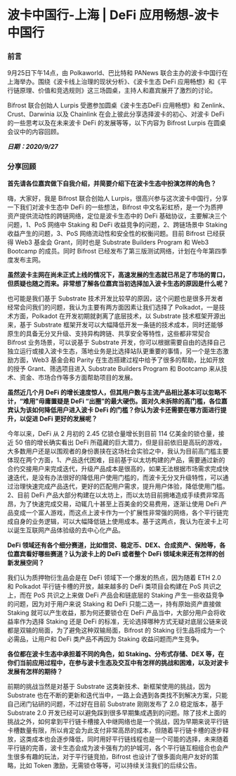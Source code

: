 # 波卡中国行-上海 | DeFi 应用畅想-波卡中国行

### 前言
9月25日下午14点，由 Polkaworld、巴比特和 PANews 联合主办的波卡中国行在上海举办。围绕《波卡线上治理的现状分析》、《波卡生态 DeFi 应用畅想》和《平行链原理、价值和竞选规则》这三场圆桌，主持人和嘉宾展开了激烈的讨论。

Bifrost 联合创始人 Lurpis 受邀参加圆桌《波卡生态DeFi 应用畅想》和 Zenlink、Crust、Darwinia 以及 Chainlink 在会上彼此分享选择波卡的初心、对波卡 DeFi 的一些思考以及在未来波卡 DeFi 的发展等等，以下内容为 Bifrost Lurpis 在圆桌会议中的内容回顾。

***日期：2020/9/27***

### 分享回顾

**首先请各位嘉宾做下自我介绍，并简要介绍下在波卡生态中扮演怎样的角色？**

嗨，大家好，我是 Bifrost 联合创始人 Lurpis，很高兴参与这次波卡中国行，分享一下我们对波卡生态中 DeFi 的一些想法，Bifrost 中文名彩虹桥，是一个为质押资产提供流动性的跨链网络，定位是波卡生态中的 DeFi 基础协议，主要解决三个问题，1、PoS 网络中 Staking  和 DeFi 收益竞争的问题，2、跨链场景中 Staking 收益产生的问题，3、PoS 网络流动性和安全性的权衡问题。目前 Bifrost 已经获得 Web3 基金会 Grant，同时也是 Substrate Builders Program 和 Web3 Bootcamp 的成员。同时 Bifrost 已经发布了第三版测试网络，计划在今年第四季度发布主网。

**虽然波卡主网在尚未正式上线的情况下，高速发展的生态就已吊足了市场的胃口，但质疑也随之而来。非常想了解各位嘉宾当初选择加入波卡生态的原因是什么呢？**

也可能是我们基于 Substrate 技术开发比较早的原因，这个问题也是很多开发者经常会问我们的问题，我认为主要有两方面因素让我们选择了 Polkadot，一是技术方面，Polkadot 在开发初期就剥离了底层技术，以 Substrate 技术框架开源出来，基于 Substrate 框架开发可以大幅降低开发一条链的技术成本，同时还能够原生的具备无分叉升级、支持异构跨链、共享安全等特性，这些都非常契合 Bifrost 业务场景，可以说基于 Substrate 开发，你可以根据需要自由的选择自己独立运行或接入波卡生态，落地业务是比选择站队更重要的事情，另一个是生态激励方面，Web3 基金会和 Parity 在生态搭建过程中给予了很多的帮助，比如开放的授予 Grant、筛选项目进入 Substrate Builders Program 和 Bootcamp 来从技术、资金、市场合作等多方面帮助项目的发展。

**虽然近几个月 DeFi 的增长速度惊人，但其用户数与主流产品相比基本可以忽略不计，“难用”毋庸置疑是 DeFi “出圈”的最大硬伤。面对久未拆除的高门槛，各位嘉宾认为该如何降低用户进入波卡  DeFi 的门槛？你认为波卡还需要在哪方面进行提升，以促进 DeFi 更好的发展呢？**

今年以来，DeFi 从 2 月初的 2.45 亿锁仓量增长到目前 114 亿美金的锁仓量，接近 50 倍的增长确实看出 DeFi 所蕴藏的巨大潜力，但是目前依旧是高玩的游戏，大多数用户还是以围观者的身份裹挟在这场社会实验之中，我认为目前高门槛主要体现在两个方面，1、产品迭代困难，目前基于以太坊构建的产品，需要通过新的合约交接用户来完成迭代，升级产品成本是很高的，如果无法根据市场需求完成快速迭代，是没有办法很好的降低用户使用门槛的，而波卡无分叉升级特性，可以通过治理快速完成产品迭代，更好的匹配用户需求，提升用户体验，降低使用门槛。2、目前 DeFi 产品大部分构建在以太坊上，而以太坊目前拥堵造成手续费非常高昂，为了快速完成交易，动辄几十甚至上百美金的交易费用，逐渐让使用 DeFi 产品变成一个富人游戏，而这点上波卡作为一个扩展性非常强的网络，各个平行链完成自身的业务逻辑，可以大幅降低链上使用成本。基于这两点，我认为在波卡上可以诞生互联网产品体验级的去中心化产品。

**DeFi 领域还有各个细分赛道，比如借贷、稳定币、DEX、合成资产、保险等，各位嘉宾看好哪些赛道？认为波卡上的 DeFi 或者整个 DeFi 领域未来还有怎样的创新发展空间？**

我们认为质押物衍生品会是在 DeFi 领域下一个爆发的热点，因为随着 ETH 2.0 和 Polkadot 平行链卡槽的开放，越来越多的 DeFi 类项目会构建在 PoS 共识之上，而在 PoS 共识之上来做 DeFi 产品会和链底层的 Staking 产生一些收益竞争的问题，因为对于用户来说 Staking 和 DeFi 只能二选一，持有原始资产直接做 Staking 就可以产生收益，那为何还要锁仓在 DeFi 产品当中，大部分用户会将收益率作为选择 Staking 还是 DeFi 的标准，无论选择哪种方式无疑对底层公链来说都是双输的局面，为了避免这种双输局面，Bifrost 的 Staking 衍生品将成为一个必需品，让用户和 DeFi 类产品不再因为 Staking 收益问题而产生竞争。

**各位都在波卡生态中承担着不同的角色，如 Staking、分布式存储、DEX 等，在你们当前应用过程中，在参与波卡生态及交互中有怎样的挑战和困难，以及对波卡发展有怎样的期待？**

前期的挑战当然是对基于 Substrate 这类新技术、新框架使用的挑战，因为 Substrate 也在不断的更新和迭代当中，一路上会遇到各类找不到解决方案，只能自己闭门钻研的问题，不过好在目前 Substrate 刚刚发布了 2.0 稳定版本，基于 Substrate 2.0 开发已经可以避免踩到很多早期集成遇到的问题。除了技术上面的挑战之外，如何拿到平行链卡槽接入中继网络也是一个挑战，因为早期来说平行链卡槽数量有限，所以肯定会为此支付非常高昂的成本，但随着平行链卡槽的逐步释放，这类成本也会逐步降低，同时用好平行链线程也是一个可能的选择，未来随着平行链的完善，波卡生态会成为波卡强有力的护城河，各个平行链互相组合也会产生很多有趣的玩法，对于平行链竞拍，Bifrost 也设计了很多面向用户友好的策略，比如 Token 激励，无需锁仓等等，可以持续关注我们的后续公告。
